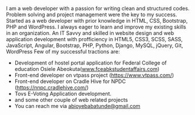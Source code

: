 I am a web developer with a passion for writing clean and structured codes. 
Problem solving and project management were the key to my success.
Started as a web developer with prior knowledge in HTML, CSS, Bootstrap, PHP and WordPress. I always eager to learn and improve my existing skills in an organization. 
An IT Savvy and skilled in website design and web application development with profficiency in HTML5, CSS3, SCSS, SASS, JavaScript, Angular, Bootstrap, PHP, Python, Django, MySQL, jQuery, Git, WordPress
Few of my successful tractions are:
- Development of hostel portal application for Federal College of education Osiele Abeokuta(www.fceabkstudentaffairs.com) 
- Front-end developer on vtpass project (https://www.vtpass.com/)
- Front-end developer on Cradle Hive for NPDC (https://nnpc.cradlehive.com/)
- Tovs E-Voting Application development. 
- and some other couple of web related projects
- You can reach me via abioyebabatunde@gmail.com
